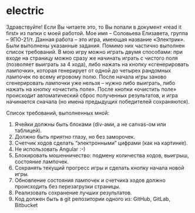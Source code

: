 # electric
Здравствуйте! Если Вы читаете это, то Вы попали в документ «read it first» из папки с моей работой.
Мое имя – Соловьева Елизавета, группа – 9ПО-21/т.
Данная работа – это игра, имеющая название «Электрик». Были выполнены указанные задания. Помимо них частично выполнен список требований.
В мою игру можно играть двумя способами: при входе на страницу можно сразу же начинать играть с чистого поля (позволяет выиграть за 4 хода), либо нажать на кнопку «сгенерировать лампочки», которая генерирует от одной до четырех рандомных лампочек по всему игровому полю. После начала игры заново сгенерировать лампочки уже нельзя – нужно либо выиграть, либо нажать на кнопку «очистить поле». После кнопки «очистить поле» происходит автоматический сброс полученных результатов, и игра начинается сначала (но имена предыдущих победителей сохраняются).

Список требований, выполненных мной:
1)	Ячейки должны быть блоками (div-ами, а не canvas-ом или таблицей).
2)	Должно быть приятно глазу, но без заморочек.
3)	Счетчик ходов сделать “электронными” цифрами (как на картинке).
4)	Не использовать Angular :-)
5)	Блокировать мошенничество: подмену количества ходов, выигрыш, состояние лампочек.
6)	Сохранять текущий прогресс игры и сделать кнопку начала новой игры. 
7)	Обновление состояния лампочек и счетчика ходов должно происходить без перезагрузки страницы.
8)	Реализовать сохранение лучших результатов.
9)	Код должен быть в git репозитории одного из: GitHub, GitLab, Bitbucket
